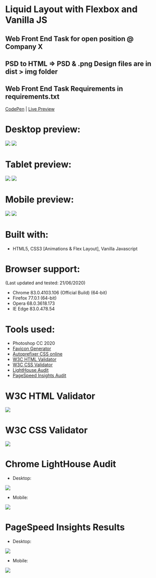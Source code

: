 # Liquid Layout with Flexbox and Vanilla JS
## Web Front End Task for open position @ Company X

## PSD to HTML => PSD & .png Design files are in dist > img folder
## Web Front End Task Requirements in requirements.txt

[CodePen](https://codepen.io/ralitsavoronevska/pen/vzvjdw)
| [Live Preview](https://ralitsavoronevska.github.io/liquid-layout/)

# Desktop preview:
<img src="dist/img/liquid-layout_desktop_preview_1.png" />
<img src="dist/img/liquid-layout_desktop_preview_2.png" />

# Tablet preview:
<img src="dist/img/liquid-layout_tablet_preview_1.png" />
<img src="dist/img/liquid-layout_tablet_preview_2.png" />

# Mobile preview:
<img src="dist/img/liquid-layout_mobile_preview_1.jpg" />
<img src="dist/img/liquid-layout_mobile_preview_2.jpg" />

# Built with:
* HTML5, CSS3 [Animations & Flex Layout], Vanilla Javascript

# Browser support:
(Last updated and tested: 21/06/2020)
* Chrome 83.0.4103.106 (Official Build) (64-bit)
* Firefox 77.0.1 (64-bit)
* Opera 68.0.3618.173
* IE Edge 83.0.478.54

# Tools used:
* Photoshop CC 2020
* [Favicon Generator](https://favicon.io/favicon-converter/)
* [Autoprefixer CSS online](https://autoprefixer.github.io/)
* [W3C HTML Validator](https://validator.w3.org/)
* [W3C CSS Validator](https://jigsaw.w3.org/css-validator/)
* [LightHouse Audit](https://developers.google.com/web/tools/lighthouse/)
* [PageSpeed Insights Audit](https://developers.google.com/speed/pagespeed/insights/)

# W3C HTML Validator

<img src="dist/img/liquid-layout_w3c_html_validator.png" />

# W3C CSS Validator

<img src="dist/img/liquid-layout_w3c_css_validator.png" />

# Chrome LightHouse Audit

* Desktop:
<img src="dist/img/liquid-layout_desktop_LightHouse_Audit.png" />

* Mobile:
<img src="dist/img/liquid-layout_mobile_LightHouse_Audit.png" />

# PageSpeed Insights Results

* Desktop:
<img src="dist/img/PageSpeed_Insights_desktop.png" />

* Mobile:
<img src="dist/img/PageSpeed_Insights_mobile.png" />
